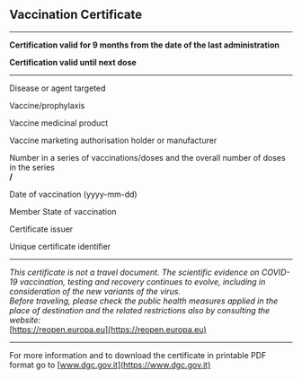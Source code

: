 ## Vaccination Certificate
***
<!-- if dn==sd -->
**Certification valid for 9 months from the date of the last administration**
<!-- else if dn<sd -->
**Certification valid until next dose**
<!-- endif -->
***

Disease or agent targeted  
**<tg>**  <!-- https://github.com/eu-digital-green-certificates/ehn-dgc-schema/blob/main/valuesets/disease-agent-targeted.json -->

Vaccine/prophylaxis  
**<vp>**  <!-- https://github.com/eu-digital-green-certificates/ehn-dgc-schema/blob/main/valuesets/vaccine-prophylaxis.json -->

Vaccine medicinal product  
**<mp>**  <!-- https://github.com/eu-digital-green-certificates/ehn-dgc-schema/blob/main/valuesets/vaccine-medicinal-product.json -->

Vaccine marketing authorisation holder or manufacturer  
**<ma>** <!-- https://github.com/eu-digital-green-certificates/ehn-dgc-schema/blob/main/valuesets/vaccine-mah-manf.json -->

Number in a series of vaccinations/doses and the overall number of doses in the series  
**<dn> / <sd>**  

Date of vaccination (yyyy-mm-dd)  
**<dt>**  

Member State of vaccination  
**<co>**  

Certificate issuer  
**<is>**  

Unique certificate identifier  
**<ci>**  
  
***

*This certificate is not a travel document. The scientific evidence on COVID-19 vaccination, testing and recovery continues to evolve, including in consideration of the new variants of the virus.*  
*Before traveling, please check the public health measures applied in the place of destination and the related restrictions also by consulting the website:*   
[https://reopen.europa.eu](https://reopen.europa.eu)
  
***
  
For more information and to download the certificate in printable PDF format go to
[www.dgc.gov.it](https://www.dgc.gov.it)
